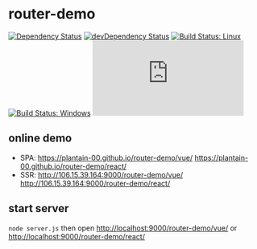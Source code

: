 # router-demo

[![Dependency Status](https://david-dm.org/plantain-00/router-demo.svg)](https://david-dm.org/plantain-00/router-demo)
[![devDependency Status](https://david-dm.org/plantain-00/router-demo/dev-status.svg)](https://david-dm.org/plantain-00/router-demo#info=devDependencies)
[![Build Status: Linux](https://travis-ci.org/plantain-00/router-demo.svg?branch=master)](https://travis-ci.org/plantain-00/router-demo)
[![Build Status: Windows](https://ci.appveyor.com/api/projects/status/github/plantain-00/router-demo?branch=master&svg=true)](https://ci.appveyor.com/project/plantain-00/router-demo/branch/master)
[![type-coverage](https://img.shields.io/badge/dynamic/json.svg?label=type-coverage&prefix=%E2%89%A5&suffix=%&query=$.typeCoverage.atLeast&uri=https%3A%2F%2Fraw.githubusercontent.com%2Fplantain-00%2Frouter-demo%2Fmaster%2Fpackage.json)](https://github.com/plantain-00/router-demo)

## online demo

+ SPA: <https://plantain-00.github.io/router-demo/vue/> <https://plantain-00.github.io/router-demo/react/>
+ SSR: <http://106.15.39.164:9000/router-demo/vue/> <http://106.15.39.164:9000/router-demo/react/>

## start server

`node server.js` then open <http://localhost:9000/router-demo/vue/> or <http://localhost:9000/router-demo/react/>
